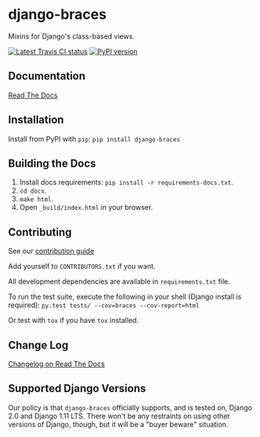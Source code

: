 # django-braces
Mixins for Django's class-based views.

[![Latest Travis CI status](https://travis-ci.org/brack3t/django-braces.svg)](https://travis-ci.org/brack3t/django-braces)
[![PyPI version](https://badge.fury.io/py/django-braces.svg)](http://badge.fury.io/py/django-braces)

## Documentation
[Read The Docs](https://django-braces.readthedocs.io/en/latest/index.html)

## Installation
Install from PyPI with `pip`:
`pip install django-braces`

## Building the Docs
1. Install docs requirements: `pip install -r requirements-docs.txt`.
2. `cd docs`.
3. `make html`.
4. Open `_build/index.html` in your browser.

## Contributing

See our [contribution guide](https://django-braces.readthedocs.io/en/latest/contributing.html)

Add yourself to `CONTRIBUTORS.txt` if you want.

All development dependencies are available in `requirements.txt` file.

To run the test suite, execute the following in your shell (Django install is required):
`py.test tests/ --cov=braces --cov-report=html`

Or test with `tox` if you have `tox` installed.

## Change Log

[Changelog on Read The Docs](https://django-braces.readthedocs.io/en/latest/changelog.html)

## Supported Django Versions

Our policy is that `django-braces` officially supports, and is tested on, Django 2.0 and Django 1.11 LTS. There won't be any restraints on using other versions of Django, though, but it will be a "buyer beware" situation.
